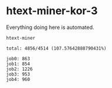 # htext-miner-kor-3

Everything doing here is automated.

```
htext-miner

total: 4856/4514 (107.57642888790431%)

job0: 863
job1: 854
job2: 1226
job3: 953
job4: 960
```